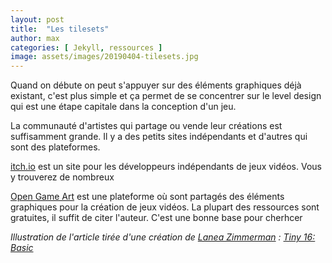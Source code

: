 ```yaml
---
layout: post
title:  "Les tilesets"
author: max
categories: [ Jekyll, ressources ]
image: assets/images/20190404-tilesets.jpg
---
```

Quand on débute on peut s'appuyer sur des éléments graphiques déjà existant, c'est plus simple et ça permet de se concentrer sur le level design qui est une étape capitale dans la conception d'un jeu.

La communauté d'artistes qui partage ou vende leur créations est suffisamment grande. Il y a des petits sites indépendants et d'autres qui sont des plateformes.



[itch.io](https://itch.io/) est un site pour les développeurs indépendants de jeux vidéos. Vous y trouverez de nombreux 

[Open Game Art](https://opengameart.org/art-search-advanced?keys=&field_art_type_tid%5B%5D=9&sort_by=count&sort_order=DESC) est une plateforme où sont partagés des éléments graphiques pour la création de jeux vidéos. La plupart des ressources sont gratuites, il suffit de citer l'auteur. C'est une bonne base pour cherhcer 

*Illustration de l'article tirée d'une création de [Lanea Zimmerman](https://opengameart.org/users/sharm) : [Tiny 16: Basic](https://opengameart.org/content/tiny-16-basic)*
<!--stackedit_data:
eyJoaXN0b3J5IjpbMjUzMzIyNzcwLDIwMjAyNDM5MzYsLTY1NT
Q0MTkyMCwxNzQ2MzI4NDExLDE3NjY2MDQzNjgsMjE0NTQ2MzUz
MV19
-->